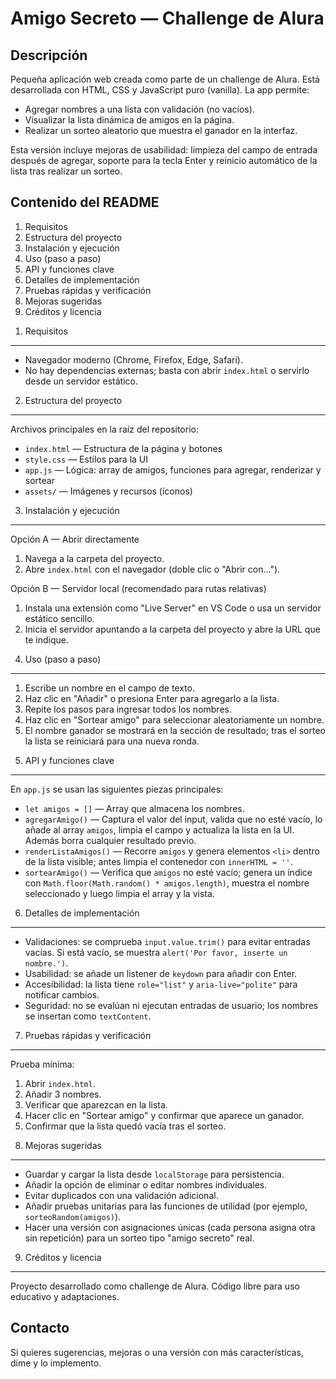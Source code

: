 # Amigo Secreto — Challenge de Alura

Descripción
-----------

Pequeña aplicación web creada como parte de un challenge de Alura. Está desarrollada con HTML, CSS y JavaScript puro (vanilla). La app permite:

- Agregar nombres a una lista con validación (no vacíos).
- Visualizar la lista dinámica de amigos en la página.
- Realizar un sorteo aleatorio que muestra el ganador en la interfaz.

Esta versión incluye mejoras de usabilidad: limpieza del campo de entrada después de agregar, soporte para la tecla Enter y reinicio automático de la lista tras realizar un sorteo.

Contenido del README
--------------------

1. Requisitos
2. Estructura del proyecto
3. Instalación y ejecución
4. Uso (paso a paso)
5. API y funciones clave
6. Detalles de implementación
7. Pruebas rápidas y verificación
8. Mejoras sugeridas
9. Créditos y licencia

1) Requisitos
----------------

- Navegador moderno (Chrome, Firefox, Edge, Safari).
- No hay dependencias externas; basta con abrir `index.html` o servirlo desde un servidor estático.

2) Estructura del proyecto
--------------------------

Archivos principales en la raíz del repositorio:

- `index.html` — Estructura de la página y botones
- `style.css` — Estilos para la UI
- `app.js` — Lógica: array de amigos, funciones para agregar, renderizar y sortear
- `assets/` — Imágenes y recursos (íconos)

3) Instalación y ejecución
--------------------------

Opción A — Abrir directamente

1. Navega a la carpeta del proyecto.
2. Abre `index.html` con el navegador (doble clic o "Abrir con...").

Opción B — Servidor local (recomendado para rutas relativas)

1. Instala una extensión como "Live Server" en VS Code o usa un servidor estático sencillo.
2. Inicia el servidor apuntando a la carpeta del proyecto y abre la URL que te indique.

4) Uso (paso a paso)
--------------------

1. Escribe un nombre en el campo de texto.
2. Haz clic en "Añadir" o presiona Enter para agregarlo a la lista.
3. Repite los pasos para ingresar todos los nombres.
4. Haz clic en "Sortear amigo" para seleccionar aleatoriamente un nombre.
5. El nombre ganador se mostrará en la sección de resultado; tras el sorteo la lista se reiniciará para una nueva ronda.

5) API y funciones clave
------------------------

En `app.js` se usan las siguientes piezas principales:

- `let amigos = []` — Array que almacena los nombres.
- `agregarAmigo()` — Captura el valor del input, valida que no esté vacío, lo añade al array `amigos`, limpia el campo y actualiza la lista en la UI. Además borra cualquier resultado previo.
- `renderListaAmigos()` — Recorre `amigos` y genera elementos `<li>` dentro de la lista visible; antes limpia el contenedor con `innerHTML = ''`.
- `sortearAmigo()` — Verifica que `amigos` no esté vacío; genera un índice con `Math.floor(Math.random() * amigos.length)`, muestra el nombre seleccionado y luego limpia el array y la vista.

6) Detalles de implementación
-----------------------------

- Validaciones: se comprueba `input.value.trim()` para evitar entradas vacías. Si está vacío, se muestra `alert('Por favor, inserte un nombre.')`.
- Usabilidad: se añade un listener de `keydown` para añadir con Enter.
- Accesibilidad: la lista tiene `role="list"` y `aria-live="polite"` para notificar cambios.
- Seguridad: no se evalúan ni ejecutan entradas de usuario; los nombres se insertan como `textContent`.

7) Pruebas rápidas y verificación
--------------------------------

Prueba mínima:

1. Abrir `index.html`.
2. Añadir 3 nombres.
3. Verificar que aparezcan en la lista.
4. Hacer clic en "Sortear amigo" y confirmar que aparece un ganador.
5. Confirmar que la lista quedó vacía tras el sorteo.

8) Mejoras sugeridas
--------------------

- Guardar y cargar la lista desde `localStorage` para persistencia.
- Añadir la opción de eliminar o editar nombres individuales.
- Evitar duplicados con una validación adicional.
- Añadir pruebas unitarias para las funciones de utilidad (por ejemplo, `sorteoRandom(amigos)`).
- Hacer una versión con asignaciones únicas (cada persona asigna otra sin repetición) para un sorteo tipo "amigo secreto" real.

9) Créditos y licencia
----------------------

Proyecto desarrollado como challenge de Alura. Código libre para uso educativo y adaptaciones.

Contacto
-------

Si quieres sugerencias, mejoras o una versión con más características, dime y lo implemento.

